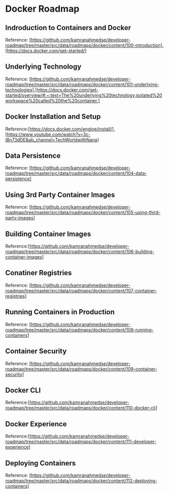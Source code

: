 # Docker Roadmap

## Indroduction to Containers and Docker

Reference: [https://github.com/kamranahmedse/developer-roadmap/tree/master/src/data/roadmaps/docker/content/100-introduction],[https://docs.docker.com/get-started/]

## Underlying Technology

Reference: [https://github.com/kamranahmedse/developer-roadmap/tree/master/src/data/roadmaps/docker/content/101-underlying-technologies],[https://docs.docker.com/get-started/overview/#:~:text=The%20underlying%20technology,isolated%20workspace%20called%20the%20container.]

## Docker Installation and Setup

Reference:[https://docs.docker.com/engine/install/],[https://www.youtube.com/watch?v=3c-iBn73dDE&ab_channel=TechWorldwithNana]

## Data Persistence

Reference: [https://github.com/kamranahmedse/developer-roadmap/tree/master/src/data/roadmaps/docker/content/104-data-persistence]

## Using 3rd Party Container Images

Reference: [https://github.com/kamranahmedse/developer-roadmap/tree/master/src/data/roadmaps/docker/content/105-using-third-party-images]

## Building Container Images

Reference:[https://github.com/kamranahmedse/developer-roadmap/tree/master/src/data/roadmaps/docker/content/106-building-container-images]

## Conatiner Registries

Reference: [https://github.com/kamranahmedse/developer-roadmap/tree/master/src/data/roadmaps/docker/content/107-container-registries]

## Running Containers in Production

Reference: [https://github.com/kamranahmedse/developer-roadmap/tree/master/src/data/roadmaps/docker/content/108-running-containers]

## Container Security

Reference: [https://github.com/kamranahmedse/developer-roadmap/tree/master/src/data/roadmaps/docker/content/109-container-security]

## Docker CLI 

Reference:[https://github.com/kamranahmedse/developer-roadmap/tree/master/src/data/roadmaps/docker/content/110-docker-cli]

## Docker Experience

Reference:[https://github.com/kamranahmedse/developer-roadmap/tree/master/src/data/roadmaps/docker/content/111-developer-experience]

## Deploying Containers

Reference: [https://github.com/kamranahmedse/developer-roadmap/tree/master/src/data/roadmaps/docker/content/112-deploying-containers]